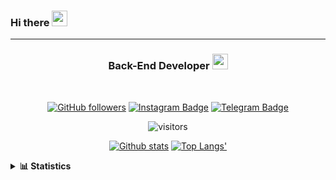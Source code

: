 ### Hi there <img height="25" width="25"  src="https://camo.githubusercontent.com/35d3d11359a49bf12aebb834cc13fd81b95eff4e/68747470733a2f2f6d656469612e67697068792e636f6d2f6d656469612f6876524a434c467a6361737252346961377a2f67697068792e676966">

<hr>

<div align="center">
  
### Back-End Developer <img height="25" src="https://camo.githubusercontent.com/40dff491d4e8123af55298ef908faedb66c463e5/68747470733a2f2f6d656469612e67697068792e636f6d2f6d656469612f57556c706c634d704f43456d5447427442572f67697068792e676966">
 
</div>

<br>

<div align="center">

[![GitHub followers](https://img.shields.io/github/followers/hanifazzuhdi?label=Follow&style=social)](https://github.com/hanifazzuhdi/?tab=follow) 
[![Instagram Badge](https://img.shields.io/badge/-hanifazzuhdi-blue?style=social&logo=Instagram&link=https://www.instagram.com/hnfhanif52/)](https://www.instagram.com/hnfhanif52/)
[![Telegram Badge](https://img.shields.io/badge/-hanifazzuhdi-blue?style=social&logo=telegram&link=https://www.t.me/hanif0198/)](https://www.t.me/hanif0198/) 

![visitors](https://visitor-badge.glitch.me/badge?page_id=hanifazzuhdi.hanifazzuhdi)

[![Github stats](https://github-readme-stats.vercel.app/api?username=hanifazzuhdi&count_private=true&title_color=333&text_color=777&show_icons=true&icon_color=333&line_height=20px)](https://github.com/hanifazzuhdi)
[![Top Langs'](https://github-readme-stats.vercel.app/api/top-langs/?username=hanifazzuhdi&layout=compact)](https://github.com/hanifazzuhdi) 

 </div>
 
<details>
  <summary><b> 📊 Statistics </b></summary>
  
  <br/>
  
  <!--START_SECTION:waka-->
![Lines of code](https://img.shields.io/badge/From%20Hello%20World%20I%27ve%20Written-6.2%20million%20lines%20of%20code-blue)

**🐱 My Github Data** 

> 🏆 432 Contributions in the Year 2021
 > 
> 📦 231.2 kB Used in Github's Storage 
 > 
> 🚫 Not Opted to Hire
 > 
> 📜 21 Public Repositories 
 > 
> 🔑 16 Private Repositories  
 > 
**I'm an Early 🐤** 

```text
🌞 Morning    268 commits    ██████████░░░░░░░░░░░░░░░   42.27% 
🌆 Daytime    220 commits    ████████░░░░░░░░░░░░░░░░░   34.7% 
🌃 Evening    116 commits    ████░░░░░░░░░░░░░░░░░░░░░   18.3% 
🌙 Night      30 commits     █░░░░░░░░░░░░░░░░░░░░░░░░   4.73%

```
📅 **I'm Most Productive on Tuesday** 

```text
Monday       82 commits     ███░░░░░░░░░░░░░░░░░░░░░░   12.93% 
Tuesday      125 commits    █████░░░░░░░░░░░░░░░░░░░░   19.72% 
Wednesday    98 commits     ███░░░░░░░░░░░░░░░░░░░░░░   15.46% 
Thursday     111 commits    ████░░░░░░░░░░░░░░░░░░░░░   17.51% 
Friday       77 commits     ███░░░░░░░░░░░░░░░░░░░░░░   12.15% 
Saturday     81 commits     ███░░░░░░░░░░░░░░░░░░░░░░   12.78% 
Sunday       60 commits     ██░░░░░░░░░░░░░░░░░░░░░░░   9.46%

```


📊 **This Week I Spent My Time On** 

```text
⌚︎ Time Zone: Asia/Jakarta

💬 Programming Languages: 
Blade Template           28 hrs 30 mins      ███████████████░░░░░░░░░░   63.07% 
PHP                      9 hrs 59 mins       █████░░░░░░░░░░░░░░░░░░░░   22.12% 
SCSS                     6 hrs 31 mins       ███░░░░░░░░░░░░░░░░░░░░░░   14.43% 
CSS                      6 mins              ░░░░░░░░░░░░░░░░░░░░░░░░░   0.23% 
HTML                     2 mins              ░░░░░░░░░░░░░░░░░░░░░░░░░   0.08%

🔥 Editors: 
VS Code                  45 hrs 11 mins      █████████████████████████   100.0%

💻 Operating System: 
Mac                      45 hrs 11 mins      █████████████████████████   100.0%

```


 Last Updated on 28/06/2021
<!--END_SECTION:waka-->
</details>

